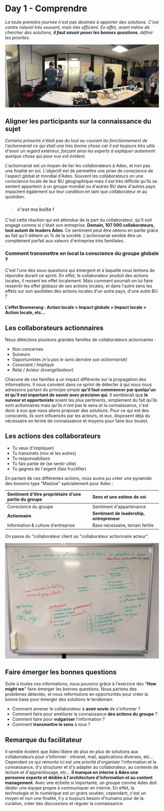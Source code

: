 # Day 1 - Comprendre

_La toute première journée n'est pas destinée à apporter des solutions. C'est contre naturel très souvent, mais très efficient. En effet, avant même de chercher des solutions, **il faut savoir poser les bonnes questions**, définir les priorités._

![](.gitbook/assets/day1.jpg)

## Aligner les participants sur la connaissance du sujet

_Certains présents n'était pas du tout au courant du fonctionnement de l'actionnariat ce qui était une très bonne chose car il est toujours très utile d'avoir un regard extérieur, forçant ainsi les experts à expliquer autrement quelque chose qui pour eux est évident._

L'actionnariat est un moyen de lier les collaborateurs à Adeo, et non pas une finalité en soi. L'objectif est de permettre une prise de conscience de l'aspect global et mondial d'Adeo. Souvent les collaborateurs on une conscience locale de leur BU géographique mais il est très difficile qu'ils se sentent appartenir à un groupe mondial ou d'autres BU dans d'autres pays impactent également sur leur condition en tant que collaborateur et au quotidien.

> ### c'est ma boîte !

C'est cette réaction qui est attendue de la part du collaborateur, qu'il soit engagé comme si c'était son entreprise. **Demain, 107 000 collaborateurs, tout autant de leaders Adeo**. Ce sentiment peut être obtenu en partie grâce au fait qu'il détient un % de la société. L'actionnariat semble être un complément parfait aux valeurs d'entreprise très familiales.

### Comment transmettre en local la conscience du groupe globale ?

C'est l'une des sous-questions qui émergent et à laquelle nous tentons de répondre durant ce sprint. En effet, le collaborateur produit des actions locales, il ressent les effet localement. Mais comment pourrait-on lui faire ressentir les effet globaux de ses actions locales, et dans l'autre sens les effets sur son quotidien des actions locales d'un autre pays, d'une autre BU ?

#### L'effet Boomerang : Action locale &gt; Impact globale &gt; Impact locale &gt; Action locale, etc...

## Les collaborateurs actionnaires

Nous détectons plusieurs grandes familles de collaborateurs actionnaires :

* Non concernés
* Suiveurs
* Opportunistes _\(n'a pas le sens derrière son actionnariat\)_
* Conscient / Impliqué
* Relai / Acteur _\(évangélisateur\)_

Chacune de ces familles a un impact différente sur la propagation des informations. Il nous convient dans ce sprint de détecter à qui nous nous adressons partant du principe simple **qu'il faut commencer par quelqu'un et qu'il est important de savoir avec précision qui**. Il semblerait que **le suiveur et opportuniste** soient les plus pertinents, simplement du fait qu'ils sont actionnaires mais qu'ils n'ont pas le sens et la connaissance, c'est donc à eux que nous allons proposer des solutions. Pour ce qui est des conscients, ils sont influencés par les acteurs, et eux, disposent déjà du nécessaire en terme de connaissance et moyens pour faire leur boulot.

## Les actions des collaborateurs

* Tu veux \(t'impliquer\)
* Tu transmets \(moi et les autres\)
* Tu responsabilises
* Tu fais partie de \(se sentir utile\)
* Tu gagnes de l'argent \(fais fructifier\)

En partant de ces différentes actions, nous avons pu créer une pyramide des besoins type "Maslow" spécialement pour Adeo :

| Sentiment d'être propriétaire d'une partie du groupe | Sens et une estime de soi |
| :--- | :--- |
| Conscience du groupe | Sentiment d'appartenance |
| **Actionnaire** | **Sentiment de leadership, entrepreneur** |
| Information & culture d'entreprise | Base nécessaire, terrain fertile |

On passe du "collaborateur client au "collaborateur actionnaire acteur".

![](.gitbook/assets/biref.jpg)

## Faire émerger les bonnes questions

Suite à toutes ces informations, nous pouvons grâce à l'exercice des "**How might we**" faire émerger les bonnes questions. Nous partons des problèmes détectés, et nous reformulons en opportunités pour créer la bonne base pour émerger des solutions le lendemain.

* Comment amener le collaborateur à **avoir envie** de s'informer ?
* Comment faire pour améliorer la connaissance **des actions du groupe** ?
* Comment faire pour **vulgariser** l'information ?
* Comment **transmettre le sens** à tous ?

## Remarque du facilitateur

Il semble évident que Adeo libère de plus en plus de solutions aux collaborateurs pour s'informer : intranet, mail, applications diverses, etc... Cependant ce qui remonte ici est une priorité d'organiser l'information et la connaissance, d'y structurer et d'y adapter au collaborateur, au contexte de lecture et d'apprentissage, etc... **Il manque en interne à Adeo une personne experte et dédiée à l'architecture d'information et au content management.** Avec une échelle si importante, un groupe comme Adeo doit dédier une équipe propre à communiquer en interne. En effet, la technologie et le numérique est un grans soutien, cependant, c'est un moyen et non une finalité, il y a toujours besoin d'humains pour de la curation, créer des discussions et réguler la connaissance.


